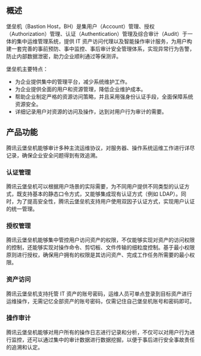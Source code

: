 ## 概述
堡垒机（Bastion Host，BH）是集用户（Account）管理、授权（Authorization）管理、认证（Authentication）管理及综合审计（Audit）于一体的集中运维管理系统，提供 IT 资产访问代理以及智能操作审计服务，为用户构建一套完善的事前预防、事中监控、事后审计安全管理体系，实现异常行为告警，防止内部数据泄密，助力企业顺利通过等保测评。

堡垒机主要特点：
- 为企业提供集中的管理平台，减少系统维护工作。
- 为企业提供全面的用户和资源管理，降低企业维护成本。
- 帮助企业制定严格的资源访问策略，并且采用强身份认证手段，全面保障系统资源安全。
- 详细记录用户对资源的访问及操作，达到对用户行为审计的需要。


## 产品功能
腾讯云堡垒机能够审计多种主流运维协议，对服务器、操作系统运维工作进行详尽记录，确保企业安全问题得到有效追溯。

### 认证管理
腾讯云堡垒机可以根据用户场景的实际需要，为不同用户提供不同类型的认证方式，既支持基本的静态口令方式，又能够集成现有认证方式（例如 LDAP）。同时，为了提高安全性，腾讯云堡垒机支持用户使用双因子认证方式，实现用户认证的统一管理。

### 授权管理
腾讯云堡垒机能够集中管控用户访问资产的权限，不仅能够实现对资产的访问权限的控制，还能够实现对操作命令、剪切板、文件传输的细粒度控制。基于最小权限原则进行授权，确保用户拥有的权限是其访问资产、完成工作任务所需要的最小权限。

### 资产访问
腾讯云堡垒机支持托管 IT 资产的账号密码，运维人员可单点登录到目标资产进行运维操作，无需记忆全部资产的账号密码，仅需记住自己堡垒机账号和密码即可。

### 操作审计
腾讯云堡垒机能够对用户所有的操作日志进行记录和分析，不仅可以对用户行为进行监控，还可以通过集中的审计数据进行数据挖掘，以便于事后进行安全事故责任的追溯和认定。
 
